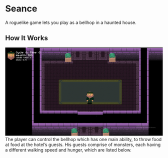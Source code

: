 # Seance
A roguelike game lets you play as a bellhop in a haunted house.

## How It Works
![](entities/img/_github_readme/map.png)
The player can control the bellhop which has one main ability, to throw food at food at the hotel’s guests. His guests comprise of monsters, each having a different walking speed and hunger, which are listed below.

